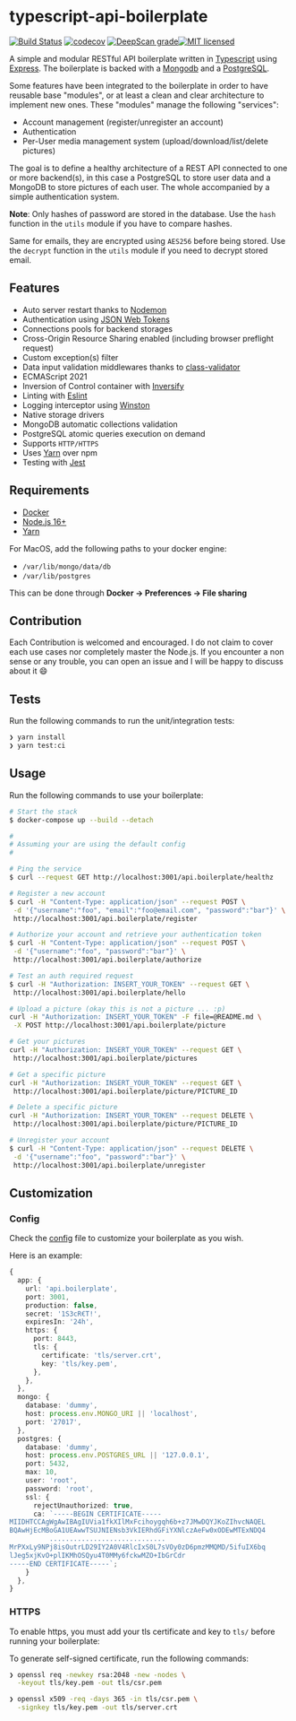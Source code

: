 # typescript-api-boilerplate

[![Build Status](https://travis-ci.com/TommyStarK/typescript-api-boilerplate.svg?branch=master)](https://travis-ci.org/TommyStarK/typescript-api-boilerplate) [![codecov](https://codecov.io/gh/TommyStarK/typescript-api-boilerplate/branch/master/graph/badge.svg?token=Qz2QLJRvGX)](https://codecov.io/gh/TommyStarK/typescript-api-boilerplate) [![DeepScan grade](https://deepscan.io/api/teams/10558/projects/15256/branches/301878/badge/grade.svg)](https://deepscan.io/dashboard#view=project&tid=10558&pid=15256&bid=301878)[![MIT licensed](https://img.shields.io/badge/license-MIT-blue.svg)](./LICENSE)

A simple and modular RESTful API boilerplate written in [Typescript](https://www.typescriptlang.org/) using [Express](https://expressjs.com/). The boilerplate is backed with a  [Mongodb](https://www.mongodb.com/) and a [PostgreSQL](https://www.postgresql.org/).

Some features have been integrated to the boilerplate in order to have reusable base "modules", or at least a clean and clear architecture to implement new ones. These "modules" manage the following "services":

- Account management (register/unregister an account)
- Authentication
- Per-User media management system (upload/download/list/delete pictures)

The goal is to define a healthy architecture of a REST API connected to one or more backend(s), in this case a PostgreSQL to store user data and a MongoDB to store pictures of each user. The whole accompanied by a simple authentication system.

**Note**: Only hashes of password are stored in the database. Use the `hash` function in the
`utils` module if you have to compare hashes.

Same for emails, they are encrypted using `AES256` before being stored. Use the `decrypt`
function in the `utils` module if you need to decrypt stored email.

## Features

- Auto server restart thanks to [Nodemon](https://github.com/remy/nodemon)
- Authentication using [JSON Web Tokens](https://jwt.io/)
- Connections pools for backend storages
- Cross-Origin Resource Sharing enabled (including browser preflight request)
- Custom exception(s) filter
- Data input validation middlewares thanks to [class-validator](https://github.com/typestack/class-validator)
- ECMAScript 2021
- Inversion of Control container with [Inversify](https://github.com/inversify/InversifyJS)
- Linting with [Eslint](https://eslint.org/)
- Logging interceptor using [Winston](https://github.com/winstonjs/winston)
- Native storage drivers
- MongoDB automatic collections validation
- PostgreSQL atomic queries execution on demand
- Supports `HTTP/HTTPS`
- Uses [Yarn](https://yarnpkg.com/en/) over npm
- Testing with [Jest](https://github.com/facebook/jest)

## Requirements

- [Docker](https://www.docker.com)
- [Node.js 16+](https://nodejs.org/en/)
- [Yarn](https://yarnpkg.com/)

For MacOS, add the following paths to your docker engine:

- `/var/lib/mongo/data/db`
- `/var/lib/postgres`

This can be done through **Docker -> Preferences -> File sharing**

## Contribution

Each Contribution is welcomed and encouraged. I do not claim to cover each use cases nor completely master the Node.js. If you encounter a non sense or any trouble, you can open an issue and I will be happy to discuss about it :smile:

## Tests

Run the following commands to run the unit/integration tests:

 ```bash
❯ yarn install
❯ yarn test:ci
 ```

## Usage

Run the following commands to use your boilerplate:

 ```bash
# Start the stack
$ docker-compose up --build --detach

#
# Assuming your are using the default config
#

# Ping the service
$ curl --request GET http://localhost:3001/api.boilerplate/healthz

# Register a new account
$ curl -H "Content-Type: application/json" --request POST \
  -d '{"username":"foo", "email":"foo@email.com", "password":"bar"}' \
  http://localhost:3001/api.boilerplate/register

# Authorize your account and retrieve your authentication token
$ curl -H "Content-Type: application/json" --request POST \
  -d '{"username":"foo", "password":"bar"}' \
  http://localhost:3001/api.boilerplate/authorize

# Test an auth required request
$ curl -H "Authorization: INSERT_YOUR_TOKEN" --request GET \
  http://localhost:3001/api.boilerplate/hello

# Upload a picture (okay this is not a picture ... :p)
curl -H "Authorization: INSERT_YOUR_TOKEN" -F file=@README.md \
  -X POST http://localhost:3001/api.boilerplate/picture

# Get your pictures
curl -H "Authorization: INSERT_YOUR_TOKEN" --request GET \
  http://localhost:3001/api.boilerplate/pictures

# Get a specific picture
curl -H "Authorization: INSERT_YOUR_TOKEN" --request GET \
  http://localhost:3001/api.boilerplate/picture/PICTURE_ID

# Delete a specific picture
curl -H "Authorization: INSERT_YOUR_TOKEN" --request DELETE \
  http://localhost:3001/api.boilerplate/picture/PICTURE_ID

# Unregister your account
$ curl -H "Content-Type: application/json" --request DELETE \
  -d '{"username":"foo", "password":"bar"}' \
  http://localhost:3001/api.boilerplate/unregister
 ```

## Customization

### Config

Check the [config](https://github.com/TommyStarK/typescript-api-boilerplate/blob/master/src/config.ts) file to customize your boilerplate as you wish.

Here is an example:

  ```typescript
  {
    app: {
      url: 'api.boilerplate',
      port: 3001,
      production: false,
      secret: '1S3cR€T!',
      expiresIn: '24h',
      https: {
        port: 8443,
        tls: {
          certificate: 'tls/server.crt',
          key: 'tls/key.pem',
        },
      },
    },
    mongo: {
      database: 'dummy',
      host: process.env.MONGO_URI || 'localhost',
      port: '27017',
    },
    postgres: {
      database: 'dummy',
      host: process.env.POSTGRES_URL || '127.0.0.1',
      port: 5432,
      max: 10,
      user: 'root',
      password: 'root',
      ssl: {
        rejectUnauthorized: true,
        ca: `-----BEGIN CERTIFICATE-----
MIIDHTCCAgWgAwIBAgIUVia1fkXIlMxFcihoygqh6b+z7JMwDQYJKoZIhvcNAQEL
BQAwHjEcMBoGA1UEAwwTSUJNIENsb3VkIERhdGFiYXNlczAeFw0xODEwMTExNDQ4
            .............................
MrPXxLy9NPj8isOutrLD29IY2A0V4RlcIxS0L7sVOy0zD6pmzMMQMD/5ifuIX6bq
lJeg5xjKvO+plIKMhOSQyu4T0MMy6fckwMZO+IbGrCdr
-----END CERTIFICATE-----`;
      }
    },
  }
  ```

### HTTPS

To enable https, you must add your tls certificate and key to `tls/` before running your boilerplate:

To generate self-signed certificate, run the following commands:

```bash
❯ openssl req -newkey rsa:2048 -new -nodes \
  -keyout tls/key.pem -out tls/csr.pem

❯ openssl x509 -req -days 365 -in tls/csr.pem \
  -signkey tls/key.pem -out tls/server.crt
```
